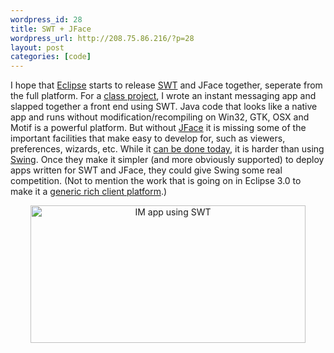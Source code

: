 ```yaml
--- 
wordpress_id: 28
title: SWT + JFace
wordpress_url: http://208.75.86.216/?p=28
layout: post
categories: [code]
---
```

I hope that <a href="http://www.eclipse.org">Eclipse</a> starts to release <a href="http://dev.eclipse.org/viewcvs/index.cgi/%7Echeckout%7E/platform-swt-home/main.html">SWT</a> and JFace together, seperate from the full platform. For a <a href="http://www.extension.harvard.edu/2002-03/courses/csci.jsp#e-258">class project</a>, I wrote an instant messaging app and slapped together a front end using SWT. Java code that looks like a native app and runs without modification/recompiling on Win32, GTK, OSX and Motif is a powerful platform. But without <a href="http://dev.eclipse.org/help21/index.jsp?topic=/org.eclipse.platform.doc.isv/reference/api/overview-summary.html">JFace</a> it is missing some of the important facilities that make easy to develop for, such as viewers, preferences, wizards, etc. While it <a href="http://www.eclipse.org/articles/Article-Table-viewer/table_viewer.html">can be done today</a>, it is harder than using <a href="http://java.sun.com/products/jfc/">Swing</a>. Once they make it simpler (and more obviously supported) to deploy apps written for SWT and JFace, they could give Swing some real competition. (Not to mention the work that is going on in Eclipse 3.0 to make it a <a href="http://www.eclipse.org/eclipse/development/eclipse_project_plan_3_0.html#ThemeRCP">generic rich client platform</a>.)

<center><a href="http://graysky.org/pics/longbow_swt.jpg"><img src="http://graysky.org/pics/longbow_swt.jpg" border="0" width="440" height="220" alt="IM app using SWT"></a></center>
